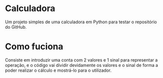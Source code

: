# Calculadora
Um projeto simples de uma calculadora em Python para testar o repositório do GitHub.
# Como fuciona
Consiste em introduzir uma conta com 2 valores e 1 sinal para representar a operação, e o código vai dividir devidamente os valores e o sinal de forma a poder realizar o cálculo e mostrá-lo para o utilizador.
